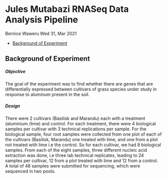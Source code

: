 Jules Mutabazi RNASeq Data Analysis Pipeline
================
Bernice Waweru
Wed 31, Mar 2021

-   [Background of Experiment](#background-of-experiment)

## Background of Experiment

##### Objective

The goal of the experiment was to find whether there are genes that are
differentially expressed between cultivars of grass species under study
in response to aluminum present in the soil.

##### Design

There were 2 cultivars (Basilisk and Marandu) each with a treatment
(aluminium /lime) and control. For each treatment, there were 4
biological samples per cultivar with 3 technical replications per
sample. For the biological sample, four root samples were collected from
one plot of each of the cultivars (Basilisk, Marandu) one treated with
lime, and one from a plot not treated with lime i.e the control. So for
each cultivar, we had 8 biological samples. From each of the eight
samples, three different nucleic acid extraction was done, i.e three lab
technical replicates, leading to 24 samples per cultivar, 12 from a plot
treated with lime and 12 from a control. A total of 48 samples were
submitted for sequencing, which were sequenced in two pools.
